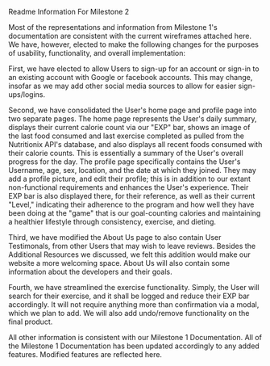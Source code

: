 Readme Information For Milestone 2

Most of the representations and information from Milestone 1's documentation are consistent
with the current wireframes attached here. We have, however, elected to make the following
changes for the purposes of usability, functionality, and overall implementation:

First, we have elected to allow Users to sign-up for an account or sign-in to an existing
account with Google or facebook accounts. This may change, insofar as we may add other social
media sources to allow for easier sign-ups/logins.

Second, we have consolidated the User's home page and profile page into two separate pages. The
home page represents the User's daily summary, displays their current calorie count via our "EXP"
bar, shows an image of the last food consumed and last exercise completed as pulled from the
Nutritionix API's database, and also displays all recent foods consumed with their calorie counts. This
is essentially a summary of the User's overall progress for the day. The profile page specifically 
contains the User's Username, age, sex, location, and the date at which they joined. They may add a
profile picture, and edit their profile; this is in addition to our extant non-functional requirements
and enhances the User's experience. Their EXP bar is also displayed there, for their reference, as well
as their current "Level," indicating their adherence to the program and how well they have been doing
at the "game" that is our goal-counting calories and maintaining a healthier lifestyle through consistency, exercise, and dieting.

Third, we have modified the About Us page to also contain User Testimonals, from other Users that may
wish to leave reviews. Besides the Additional Resources we discussed, we felt this addition would make
our website a more welcoming space. About Us will also contain some information about the developers
and their goals.

Fourth, we have streamlined the exercise functionality. Simply, the User will search for their
exercise, and it shall be logged and reduce their EXP bar accordingly. It will not require anything
more than confirmation via a modal, which we plan to add. We will also add undo/remove functionality
on the final product.

All other information is consistent with our Milestone 1 Documentation. All of the Milestone 1
Documentation has been updated accordingly to any added features. Modified features are reflected
here.